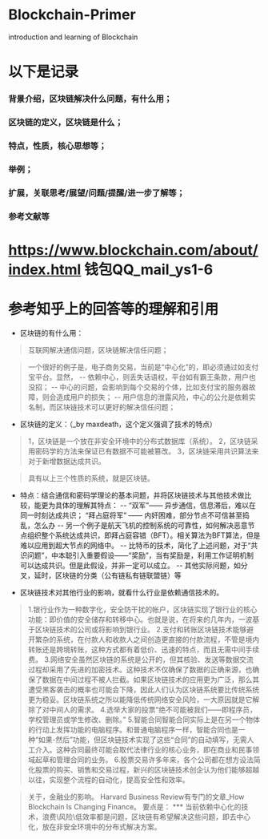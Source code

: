 # Blockchain-Primer
introduction and learning of Blockchain


# 以下是记录

### 背景介绍，区块链解决什么问题，有什么用；
### 区块链的定义，区块链是什么；
### 特点，性质，核心思想等；
### 举例；
### 扩展，关联思考/展望/问题/提醒/进一步了解等；
### 参考文献等

https://www.blockchain.com/about/index.html
钱包QQ_mail_ys1-6
=====================

# 参考知乎上的回答等的理解和引用

- 区块链的有什么用：
> 互联网解决通信问题，区块链解决信任问题；
 
> 一个很好的例子是，电子商务交易，当前是“中心化”的，即必须通过如支付宝平台。显然，
-- 依赖中心，则丢失话语权，平台如有霸王条款，用户也没招；
-- 中心的问题，会影响到每个交易的个体，比如支付宝的服务器故障，则会造成用户的损失；
-- 用户信息的泄露风险，中心的公允是依赖实名制，而区块链技术可以更好的解决信任问题；
 
- 区块链的定义：（_by maxdeath，这个定义强调了技术的特点）
> 1，区块链是一个放在非安全环境中的分布式数据库（系统）。
> 2，区块链采用密码学的方法来保证已有数据不可能被篡改。
> 3，区块链采用共识算法来对于新增数据达成共识。
  
> 具有以上三个性质的系统，就是区块链。

- 特点：结合通信和密码学理论的基本问题，并将区块链技术与其他技术做比较，能更为具体的理解其特点：
-- “双军”—— 异步通信，信息滞后，难以在同一时刻达成共识； “拜占庭将军” —— 内奸困难，部分节点不可信甚至捣乱，怎么办
-- 另一个例子是航天飞机的控制系统的可靠性，如何解决恶意节点组织整个系统达成共识，即拜占庭容错（BFT）。相关算法为BFT算法，但是难以应用到超大节点的网络中。
-- 比特币的技术，简化了上述问题，对于“共识问题”，中本聪引入重要假设——“奖励”，当有奖励是，利用工作证明机制可以达成共识。但是此假设，并非一定可以成立。
-- 其他实际问题，如分叉，延时，区块链的分类（公有链私有链联盟链）等


- 区块链技术对其他行业的影响，就看什么行业是依赖通信技术的。 
> 1.银行业作为一种数字化，安全防干扰的帐户，区块链实现了银行业的核心功能：即价值的安全储存和转移中心。也就是说，在将来的几年内，一波基于区块链技术的公司或将影响到银行业。
> 2.支付和转账区块链技术能够避开繁杂的系统，在付款人和收款人之间创造更直接的付款流程，不管是境内转账还是跨境转账，这种方式都有着低价、迅速的特点，而且无需中间手续费。
> 3.网络安全虽然区块链的系统是公开的，但其核验、发送等数据交流过程却采用了先进的加密技术。这种技术不仅确保了数据的正确来源，也确保了数据在中间过程不被人拦截。如果区块链技术的应用更为广泛，那么其遭受黑客袭击的概率也可能会下降，因此人们认为区块链系统要比传统系统更为稳妥。区块链系统之所以能降低传统网络安全风险，一大原因就是它解除了对中间人的需求。
> 4.选举大家的投票“绝不可能被我们——即程序员，学校管理员或学生修改、删除。”
> 5.智能合同智能合同实际上是在另一个物体的行动上发挥功能的电脑程序。和普通电脑程序一样，智能合同也是一种“如果-然后”功能，但区块链技术实现了这些“合同”的自动填写，无需人工介入。这种合同最终可能会取代法律行业的核心业务，即在商业和民事领域起草和管理合同的业务。
> 6.股票交易许多年来，各个公司都在想方设法简化股票的购买、销售和交易过程，新兴的区块链技术创企认为他们能够超越以往，实现整个流程的自动化，提高安全性和效率。

> 关于，金融业的影响。 Harvard Business Review有专门的文章_How Blockchain Is Changing Finance。 要点是：
*** 当前依赖中心化的技术，浪费\风险\低效率都是问题，区块链有希望解决这些问题，即去中心化，放在非安全环境中的分布式解决方案。









